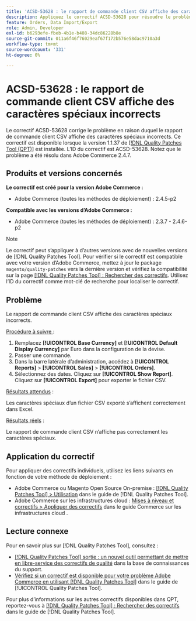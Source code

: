 ```yaml
---
title: 'ACSD-53628 : le rapport de commande client CSV affiche des caractères spéciaux incorrects'
description: Appliquez le correctif ACSD-53628 pour résoudre le problème d’Adobe Commerce où le rapport de commande client CSV affiche des caractères spéciaux incorrects.
feature: Orders, Data Import/Export
role: Admin, Developer
exl-id: b6293efe-fbeb-4b1e-b408-34dc86228b8e
source-git-commit: 011a6f46f76029eaf67f172b576e58dac9710a3d
workflow-type: tm+mt
source-wordcount: '331'
ht-degree: 0%

---
```


# ACSD-53628 : le rapport de commande client CSV affiche des caractères spéciaux incorrects

Le correctif ACSD-53628 corrige le problème en raison duquel le rapport de commande client CSV affiche des caractères spéciaux incorrects. Ce correctif est disponible lorsque la version 1.1.37 de [[!DNL Quality Patches Tool (QPT)]](https://experienceleague.adobe.com/en/docs/commerce-operations/tools/quality-patches-tool/quality-patches-tool-to-self-serve-quality-patches) est installée. L’ID du correctif est ACSD-53628. Notez que le problème a été résolu dans Adobe Commerce 2.4.7.

## Produits et versions concernés

**Le correctif est créé pour la version Adobe Commerce :**

* Adobe Commerce (toutes les méthodes de déploiement) : 2.4.5-p2

**Compatible avec les versions d’Adobe Commerce :**

* Adobe Commerce (toutes les méthodes de déploiement) : 2.3.7 - 2.4.6-p2

>[!NOTE]
>
>Le correctif peut s’appliquer à d’autres versions avec de nouvelles versions de [!DNL Quality Patches Tool]. Pour vérifier si le correctif est compatible avec votre version d’Adobe Commerce, mettez à jour le package `magento/quality-patches` vers la dernière version et vérifiez la compatibilité sur la page [[!DNL Quality Patches Tool] : Rechercher des correctifs](https://experienceleague.adobe.com/tools/commerce-quality-patches/index.html). Utilisez l’ID du correctif comme mot-clé de recherche pour localiser le correctif.

## Problème

Le rapport de commande client CSV affiche des caractères spéciaux incorrects.

<u>Procédure à suivre </u> :

1. Remplacez **[!UICONTROL Base Currency]** et **[!UICONTROL Default Display Currency]** par Euro dans la configuration de la devise.
1. Passer une commande.
1. Dans la barre latérale d’administration, accédez à **[!UICONTROL Reports]** > **[!UICONTROL Sales]** > **[!UICONTROL Orders]**.
1. Sélectionnez des dates. Cliquez sur **[!UICONTROL Show Report]**. Cliquez sur **[!UICONTROL Export]** pour exporter le fichier CSV.

<u>Résultats attendus</u> :

Les caractères spéciaux d’un fichier CSV exporté s’affichent correctement dans Excel.

<u>Résultats réels</u> :

Le rapport de commande client CSV n’affiche pas correctement les caractères spéciaux.


## Application du correctif

Pour appliquer des correctifs individuels, utilisez les liens suivants en fonction de votre méthode de déploiement :

* Adobe Commerce ou Magento Open Source On-premise : [[!DNL Quality Patches Tool] > Utilisation](/help/tools/quality-patches-tool/usage.md) dans le guide de [!DNL Quality Patches Tool].
* Adobe Commerce sur les infrastructures cloud : [Mises à niveau et correctifs > Appliquer des correctifs](https://experienceleague.adobe.com/docs/commerce-cloud-service/user-guide/develop/upgrade/apply-patches.html) dans le guide Commerce sur les infrastructures cloud .

## Lecture connexe

Pour en savoir plus sur [!DNL Quality Patches Tool], consultez :

* [[!DNL Quality Patches Tool] sortie : un nouvel outil permettant de mettre en libre-service des correctifs de qualité](https://experienceleague.adobe.com/en/docs/commerce-operations/tools/quality-patches-tool/quality-patches-tool-to-self-serve-quality-patches) dans la base de connaissances du support.
* [Vérifiez si un correctif est disponible pour votre problème Adobe Commerce en utilisant [!DNL Quality Patches Tool]](/help/tools/quality-patches-tool/patches-available-in-qpt/check-patch-for-magento-issue-with-magento-quality-patches.md) dans le guide de [!UICONTROL Quality Patches Tool].


Pour plus d’informations sur les autres correctifs disponibles dans QPT, reportez-vous à [[!DNL Quality Patches Tool] : Rechercher des correctifs](https://experienceleague.adobe.com/tools/commerce-quality-patches/index.html) dans le guide de [!DNL Quality Patches Tool].
